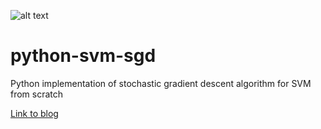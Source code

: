 ![alt text](https://miro.medium.com/max/3840/1*GkWTK4BydcVe3d334SKsjg.jpeg)

# python-svm-sgd
Python implementation of stochastic gradient descent algorithm for SVM from scratch

[Link to blog](https://medium.com/@qandeelabbassi/svm-implementation-from-scratch-python-2db2fc52e5c2)
